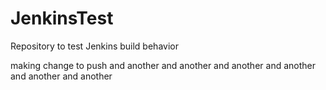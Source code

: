 JenkinsTest
===========

Repository to test Jenkins build behavior

making change to push
and another
and another
and another
and another
and another
and another